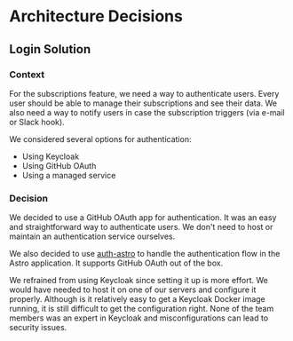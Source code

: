 # Architecture Decisions

## Login Solution

### Context

For the subscriptions feature, we need a way to authenticate users.
Every user should be able to manage their subscriptions and see their data.
We also need a way to notify users in case the subscription triggers (via e-mail or Slack hook).

We considered several options for authentication:
* Using Keycloak
* Using GitHub OAuth
* Using a managed service

### Decision

We decided to use a GitHub OAuth app for authentication.
It was an easy and straightforward way to authenticate users.
We don't need to host or maintain an authentication service ourselves.

We also decided to use [auth-astro](https://github.com/nowaythatworked/auth-astro)
to handle the authentication flow in the Astro application.
It supports GitHub OAuth out of the box.

We refrained from using Keycloak since setting it up is more effort.
We would have needed to host it on one of our servers and configure it properly.
Although is it relatively easy to get a Keycloak Docker image running,
it is still difficult to get the configuration right.
None of the team members was an expert in Keycloak and misconfigurations can lead to security issues.
